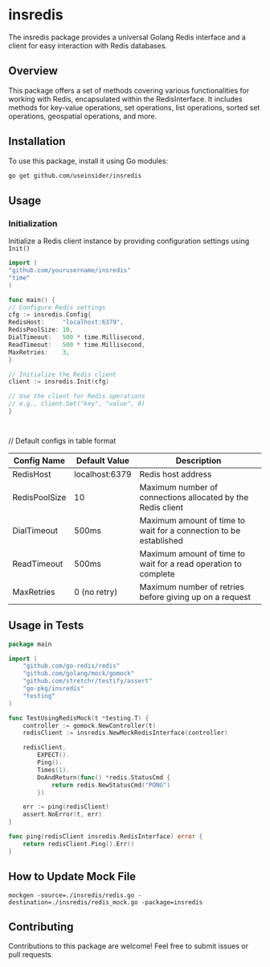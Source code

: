 # insredis

The insredis package provides a universal Golang Redis interface and a client for easy interaction with Redis databases.

## Overview

This package offers a set of methods covering various functionalities for working with Redis, encapsulated within the
RedisInterface. It includes methods for key-value operations, set operations, list operations, sorted set operations,
geospatial operations, and more.

## Installation

To use this package, install it using Go modules:

```bash
go get github.com/useinsider/insredis
```

## Usage

### Initialization

Initialize a Redis client instance by providing configuration settings using `Init()`

```go
import (
"github.com/yourusername/insredis"
"time"
)

func main() {
// Configure Redis settings
cfg := insredis.Config{
RedisHost:     "localhost:6379",
RedisPoolSize: 10,
DialTimeout:   500 * time.Millisecond,
ReadTimeout:   500 * time.Millisecond,
MaxRetries:    3,
}

// Initialize the Redis client
client := insredis.Init(cfg)

// Use the client for Redis operations
// e.g., client.Set("key", "value", 0)
}




````

// Default configs in table format

| Config Name   | Default Value  | Description                                                       |
|---------------|----------------|-------------------------------------------------------------------|
| RedisHost     | localhost:6379 | Redis host address                                                |
| RedisPoolSize | 10             | Maximum number of connections allocated by the Redis client       |
| DialTimeout   | 500ms          | Maximum amount of time to wait for a connection to be established |
| ReadTimeout   | 500ms          | Maximum amount of time to wait for a read operation to complete   |
| MaxRetries    | 0 (no retry)   | Maximum number of retries before giving up on a request           |

## Usage in Tests

```go
package main

import (
	"github.com/go-redis/redis"
	"github.com/golang/mock/gomock"
	"github.com/stretchr/testify/assert"
	"go-pkg/insredis"
	"testing"
)

func TestUsingRedisMock(t *testing.T) {
	controller := gomock.NewController(t)
	redisClient := insredis.NewMockRedisInterface(controller)

	redisClient.
		EXPECT().
		Ping().
		Times(1).
		DoAndReturn(func() *redis.StatusCmd {
			return redis.NewStatusCmd("PONG")
		})

	err := ping(redisClient)
	assert.NoError(t, err)
}

func ping(redisClient insredis.RedisInterface) error {
	return redisClient.Ping().Err()
}
```

## How to Update Mock File

```
mockgen -source=./insredis/redis.go -destination=./insredis/redis_mock.go -package=insredis
```

## Contributing

Contributions to this package are welcome! Feel free to submit issues or pull requests.

